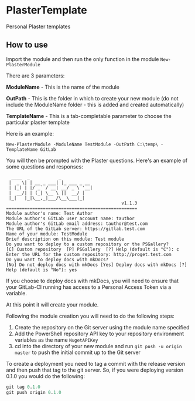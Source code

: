 # PlasterTemplate
Personal Plaster templates

## How to use
Import the module and then run the only function in the module `New-PlasterModule`

There are 3 parameters:

**ModuleName** - This is the name of the module

**OutPath** - This is the folder in which to create your new module (do not include the ModuleName folder - this is added and created automatically)

**TemplateName** - This is a tab-completable parameter to choose the particular plaster template

Here is an example:
```
New-PlasterModule -ModuleName TestModule -OutPath C:\temp\ -TemplateName GitLab
```

You will then be prompted with the Plaster questions. Here's an example of some questions and responses:
```
  ____  _           _
 |  _ \| | __ _ ___| |_ ___ _ __
 | |_) | |/ _` / __| __/ _ \ '__|
 |  __/| | (_| \__ \ ||  __/ |
 |_|   |_|\__,_|___/\__\___|_|
                                            v1.1.3
==================================================
Module author's name: Test Author
Module author's GitLab user account name: tauthor
Module author's GitLab email address: tauthor@test.com
The URL of the GitLab server: https://gitlab.test.com
Name of your module: TestModule
Brief description on this module: Test module
Do you want to deploy to a custom repository or the PSGallery?
[C] Custom repository  [P] PSGallery  [?] Help (default is "C"): c
Enter the URL for the custom repository: http://proget.test.com
Do you want to deploy docs with mkDocs?
[No] Do not deploy docs with mkDocs [Yes] Deploy docs with mkDocs [?] Help (default is "No"): yes
```

If you choose to deploy docs with mkDocs, you will need to ensure that your GitLab-CI running has access to a Personal Access Token via a variable.


At this point it will create your module.

Following the module creation you will need to do the following steps:

1. Create the repository on the Git server using the module name specified
2. Add the PowerShell repository API key to your repository environment variables as the name `NugetAPIKey`
3. cd into the directory of your new module and run `git push -u origin master` to push the initial commit up to the Git server

To create a deployment you need to tag a commit with the release version and then push that tag to the git server. So, if you were deploying version 0.1.0 you would do the following:
```ps
git tag 0.1.0
git push origin 0.1.0
```
